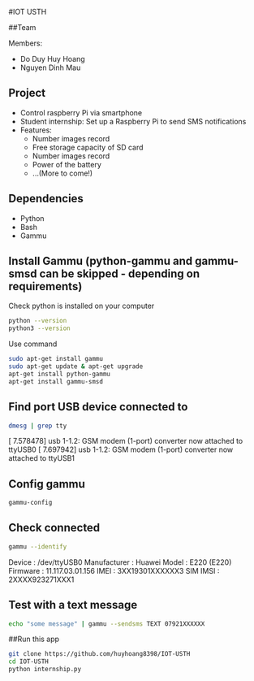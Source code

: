 #IOT USTH

##Team 

Members:
* Do Duy Huy Hoang
* Nguyen Dinh Mau

## Project
* Control raspberry Pi via smartphone
* Student internship: Set up a Raspberry Pi to send SMS notifications
* Features:
	- Number images record
	- Free storage capacity of SD card
	- Number images record
	- Power of the battery
	- ...(More to come!)

## Dependencies
* Python
* Bash
* Gammu

## Install Gammu (python-gammu and gammu-smsd can be skipped - depending on requirements)
Check python is installed on your computer 
```bash
python --version
python3 --version
```
Use command
```bash
sudo apt-get install gammu 
sudo apt-get update & apt-get upgrade 
apt-get install python-gammu
apt-get install gammu-smsd
```

## Find port USB device connected to 
```bash
dmesg | grep tty
```
[    7.578478] usb 1-1.2: GSM modem (1-port) converter now attached to ttyUSB0
[    7.697942] usb 1-1.2: GSM modem (1-port) converter now attached to ttyUSB1

## Config gammu
```bash
gammu-config
```
## Check connected
```bash
gammu --identify
```
Device               : /dev/ttyUSB0
Manufacturer         : Huawei
Model                : E220 (E220)
Firmware             : 11.117.03.01.156
IMEI                 : 3XX19301XXXXXX3
SIM IMSI             : 2XXXX923271XXX1

## Test with a text message
```bash
echo "some message" | gammu --sendsms TEXT 07921XXXXXX
```

##Run this app
```bash
git clone https://github.com/huyhoang8398/IOT-USTH
cd IOT-USTH
python internship.py
```